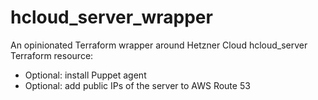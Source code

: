 # hcloud_server_wrapper

An opinionated Terraform wrapper around Hetzner Cloud hcloud_server Terraform
resource:

* Optional: install Puppet agent
* Optional: add public IPs of the server to AWS Route 53
